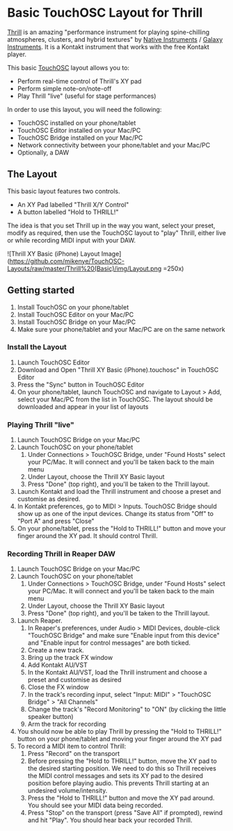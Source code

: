 # Basic TouchOSC Layout for Thrill

[Thrill](http://www.galaxy-instruments.com/thrill.html) is an amazing "performance instrument for playing spine-chilling atmospheres, clusters, and hybrid textures" by [Native Instruments](https://www.native-instruments.com/en/products/komplete/cinematic/thrill/) / [Galaxy Instruments](http://www.galaxy-instruments.com/thrill.html). It is a Kontakt instrument that works with the free Kontakt player.

This basic [TouchOSC](https://hexler.net/software/touchosc) layout allows you to:
* Perform real-time control of Thrill's XY pad
* Perform simple note-on/note-off
* Play Thrill "live" (useful for stage performances)

In order to use this layout, you will need the following:
* TouchOSC installed on your phone/tablet
* TouchOSC Editor installed on your Mac/PC
* TouchOSC Bridge installed on your Mac/PC
* Network connectivity between your phone/tablet and your Mac/PC
* Optionally, a DAW



## The Layout
This basic layout features two controls.
* An XY Pad labelled "Thrill X/Y Control"
* A button labelled "Hold to THRILL!"

The idea is that you set Thrill up in the way you want, select your preset, modify as required, then use the TouchOSC layout to "play" Thrill, either live or while recording MIDI input with your DAW.

![Thrill XY Basic (iPhone) Layout Image](<https://github.com/mikenye/TouchOSC-Layouts/raw/master/Thrill%20(Basic)/img/Layout.png> =250x)



## Getting started
1. Install TouchOSC on your phone/tablet
1. Install TouchOSC Editor on your Mac/PC
1. Install TouchOSC Bridge on your Mac/PC
1. Make sure your phone/tablet and your Mac/PC are on the same network


### Install the Layout
1. Launch TouchOSC Editor
1. Download and Open "Thrill XY Basic (iPhone).touchosc" in TouchOSC Editor
1. Press the "Sync" button in TouchOSC Editor
1. On your phone/tablet, launch TouchOSC and navigate to Layout > Add, select your Mac/PC from the list in TouchOSC. The layout should be downloaded and appear in your list of layouts


### Playing Thrill "live"
1. Launch TouchOSC Bridge on your Mac/PC
1. Launch TouchOSC on your phone/tablet
    1. Under Connections > TouchOSC Bridge, under "Found Hosts" select your PC/Mac. It will connect and you'll be taken back to the main menu
    1. Under Layout, choose the Thrill XY Basic layout
    1. Press "Done" (top right), and you'll be taken to the Thrill layout.
1. Launch Kontakt and load the Thrill instrument and choose a preset and customise as desired.
1. In Kontakt preferences, go to MIDI > Inputs. TouchOSC Bridge should show up as one of the input devices. Change its status from "Off" to "Port A" and press "Close"
1. On your phone/tablet, press the "Hold to THRILL!" button and move your finger around the XY pad. It should control Thrill.


### Recording Thrill in Reaper DAW
1. Launch TouchOSC Bridge on your Mac/PC
1. Launch TouchOSC on your phone/tablet
    1. Under Connections > TouchOSC Bridge, under "Found Hosts" select your PC/Mac. It will connect and you'll be taken back to the main menu
    1. Under Layout, choose the Thrill XY Basic layout
    1. Press "Done" (top right), and you'll be taken to the Thrill layout.
1. Launch Reaper.
    1. In Reaper's preferences, under Audio > MIDI Devices, double-click "TouchOSC Bridge" and make sure "Enable input from this device" and "Enable input for control messages" are both ticked.
    1. Create a new track.
    1. Bring up the track FX window
     1. Add Kontakt AU/VST
      1. In the Kontakt AU/VST, load the Thrill instrument and choose a preset and customise as desired
      1. Close the FX window
    1. In the track's recording input, select "Input: MIDI" > "TouchOSC Bridge" > "All Channels"
    1. Change the track's "Record Monitoring" to "ON" (by clicking the little speaker button)
    1. Arm the track for recording
1. You should now be able to play Thrill by pressing the "Hold to THRILL!" button on your phone/tablet and moving your finger around the XY pad
1. To record a MIDI item to control Thrill:
    1. Press "Record" on the transport
    1. Before pressing the "Hold to THRILL!" button, move the XY pad to the desired starting position. We need to do this so Thrill receives the MIDI control messages and sets its XY pad to the desired position before playing audio. This prevents Thrill starting at an undesired volume/intensity.
    1. Press the "Hold to THRILL!" button and move the XY pad around. You should see your MIDI data being recorded.
    1. Press "Stop" on the transport (press "Save All" if prompted), rewind and hit "Play". You should hear back your recorded Thrill.
